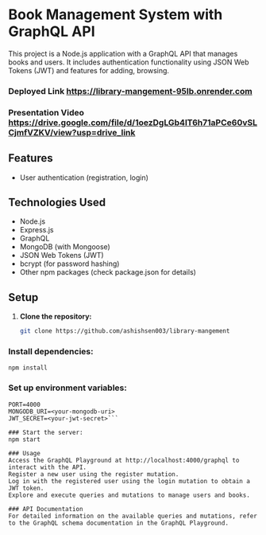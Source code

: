 # Book Management System with GraphQL API

This project is a Node.js application with a GraphQL API that manages books and users. It includes authentication functionality using JSON Web Tokens (JWT) and features for adding, browsing.
### Deployed Link https://library-mangement-95lb.onrender.com

### Presentation Video https://drive.google.com/file/d/1oezDgLGb4lT6h71aPCe60vSLCjmfVZKV/view?usp=drive_link

## Features

- User authentication (registration, login)

## Technologies Used

- Node.js
- Express.js
- GraphQL
- MongoDB (with Mongoose)
- JSON Web Tokens (JWT)
- bcrypt (for password hashing)
- Other npm packages (check package.json for details)

## Setup

1. **Clone the repository:**

   ```bash
   git clone https://github.com/ashishsen003/library-mangement
   
### Install dependencies:
   ```npm install```

### Set up environment variables:
```Create a .env file in the project root and define the following variables:
PORT=4000
MONGODB_URI=<your-mongodb-uri>
JWT_SECRET=<your-jwt-secret>```

### Start the server:
npm start

### Usage
Access the GraphQL Playground at http://localhost:4000/graphql to interact with the API.
Register a new user using the register mutation.
Log in with the registered user using the login mutation to obtain a JWT token.
Explore and execute queries and mutations to manage users and books.

### API Documentation
For detailed information on the available queries and mutations, refer to the GraphQL schema documentation in the GraphQL Playground.
